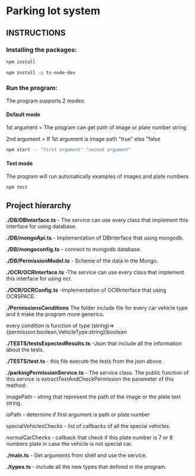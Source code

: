 # Parking lot system

## INSTRUCTIONS

### Installing the packages:
```bash
npm install
```
```bash
npm install -g ts-node-dev
```
### Run the program:

The program supports 2 modes:

#### Default mode
1st argument = The program can get path of image or plate number string

2nd argument = If 1st argument is image path "true" else "false
```bash
npm start -- "first argument" "second argument"
```
#### Test mode

The program will run automatically examples of images and plate numbers
```bash
npm test
```


## Project hierarchy

**./DB/DBInterface.ts** - The service can use every class that implement this interface for using database.

**./DB/mongoApi.ts** - Implementation of DBInterface that using mongodb.

**./DB/mongoconfig.ts** - connect to mongodb database.

**./DB/PermissionModel.ts** - Scheme of the data in the Mongo.

**./OCR/OCRInterface.ts** -The service can use every class that implement this interface for using ocr.

**./OCR/OCRConfig.ts** -Implementation of OCRInterface that using OCRSPACE.

**./PermissionsConditions** The folder include file for every car vehicle type and it make the program more generics.

every condition is function of type 
(string)=>{permission:boolean,VehicleType:string}|boolean

**./TESTS/testsExpectedResults.ts** -Json that include all the information about the  tests.

**./TESTS/test.ts** - this file execute the tests from the json above.

**./parkingPermissionService.ts** - The service class.
The public function of this service is extractTextAndCheckPermission
the parameter of this method:

imagePath - string that represent the path of the image or the plate text string.

isPath - determine if first argument is path or plate number

specialVehiclesChecks - list of callbacks of all the special vehicles.

normalCarChecks - callback that check if this plate number is 7 or 8 numbers plate in case the vehicle is not special car.


**./main.ts** - Get arguments from shell and use the service.

**./types.ts** - include all the new types that defined in the program.




